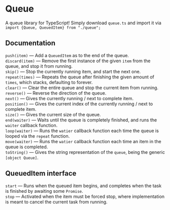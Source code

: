 # Queue
A queue library for TypeScript! Simply download `queue.ts` and import it via `import {Queue, QueuedItem} from "./queue";`

## Documentation
`push(item)` — Add a `QueuedItem` as to the end of the queue. <br>
`discard(item)` — Remove the first instance of the given `item` from the queue, and stop it from running. <br>
`skip()` — Stop the currently running item, and start the next one. <br>
`repeat(times)` — Repeats the queue after finishing the given amount of `times`, which stacks, defaulting to forever. <br>
`clear()` — Clear the entire queue and stop the current item from running. <br>
`reverse()` — Reverse the direction of the queue. <br>
`next()` — Gives the currently running / next to complete item. <br>
`position()` — Gives the current index of the currently running / next to complete item. <br>
`size()` — Gives the current size of the queue. <br>
`end(waiter)` — Waits until the queue is completely finished, and runs the `waiter` callback function. <br>
`loop(waiter)` — Runs the `watier` callback function each time the queue is looped via the `repeat` function. <br>
`move(waiter)` — Runs the `watier` callback function each time an item in the queue is completed. <br>
`toString()` — Gives the string representation of the `queue`, being the generic `[object Queue]`. <br>

## QueuedItem interface
`start` — Runs when the queued item begins, and completes when the task is finished by awaiting some `Promise`. <br>
`stop` — Activated when the item must be forced stop, where implementation is meant to cancel the current task from running. <br>
